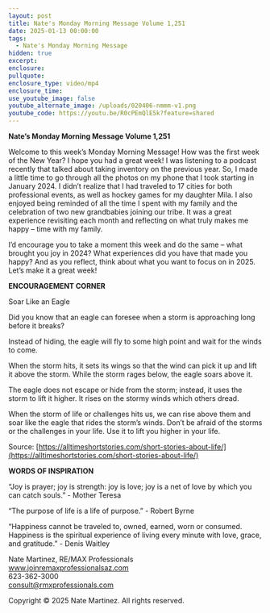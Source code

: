 ```yaml
---
layout: post
title: Nate's Monday Morning Message Volume 1,251
date: 2025-01-13 00:00:00
tags:
  - Nate's Monday Morning Message
hidden: true
excerpt:
enclosure:
pullquote:
enclosure_type: video/mp4
enclosure_time:
use_youtube_image: false
youtube_alternate_image: /uploads/020406-nmmm-v1.png
youtube_code: https://youtu.be/R0cPEmQlE5k?feature=shared
---
```

**Nate’s Monday Morning Message Volume 1,251**

Welcome to this week’s Monday Morning Message! How was the first week of the New Year? I hope you had a great week! I was listening to a podcast recently that talked about taking inventory on the previous year. So, I made a little time to go through all the photos on my phone that I took starting in January 2024. I didn’t realize that I had traveled to 17 cities for both professional events, as well as hockey games for my daughter Mila. I also enjoyed being reminded of all the time I spent with my family and the celebration of two new grandbabies joining our tribe. It was a great experience revisiting each month and reflecting on what truly makes me happy – time with my family.

I’d encourage you to take a moment this week and do the same – what brought you joy in 2024? What experiences did you have that made you happy? And as you reflect, think about what you want to focus on in 2025. Let’s make it a great week!

**ENCOURAGEMENT CORNER**&nbsp;

Soar Like an Eagle

Did you know that an eagle can foresee when a storm is approaching long before it breaks?

Instead of hiding, the eagle will fly to some high point and wait for the winds to come.

When the storm hits, it sets its wings so that the wind can pick it up and lift it above the storm. While the storm rages below, the eagle soars above it.

The eagle does not escape or hide from the storm; instead, it uses the storm to lift it higher. It rises on the stormy winds which others dread.

When the storm of life or challenges hits us, we can rise above them and soar like the eagle that rides the storm’s winds. Don’t be afraid of the storms or the challenges in your life. Use it to lift you higher in your life.

Source: [https://alltimeshortstories.com/short-stories-about-life/](https://alltimeshortstories.com/short-stories-about-life/)

**WORDS OF INSPIRATION**

“Joy is prayer; joy is strength: joy is love; joy is a net of love by which you can catch souls.” - Mother Teresa

“The purpose of life is a life of purpose.” - Robert Byrne

“Happiness cannot be traveled to, owned, earned, worn or consumed. Happiness is the spiritual experience of living every minute with love, grace, and gratitude.” - Denis Waitley

Nate Martinez, RE/MAX Professionals<br>www.joinremaxprofessionalsaz.com<br>623-362-3000<br>consult@rmxprofessionals.com

Copyright © 2025 Nate Martinez. All rights reserved.